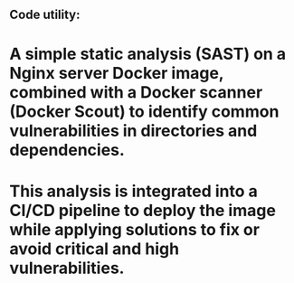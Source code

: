 ## Code utility:
# A simple static analysis (SAST) on a Nginx server Docker image, combined with a Docker scanner (Docker Scout) to identify common vulnerabilities in directories and dependencies.
# This analysis is integrated into a CI/CD pipeline to deploy the image while applying solutions to fix or avoid critical and high vulnerabilities.


